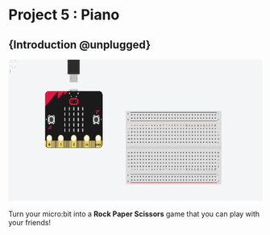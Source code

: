# Project 5 : Piano

## {Introduction @unplugged}

![Description of Image](https://raw.githubusercontent.com/Guhan-12345/Source/main/Piano/S1.png)


Turn your micro:bit into a **Rock Paper Scissors** game that you can play with your friends!

